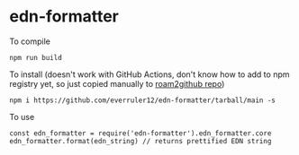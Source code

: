 # edn-formatter

To compile
```
npm run build
```

To install (doesn't work with GitHub Actions, don't know how to add to npm registry yet, so just copied manually to [roam2github repo](https://github.com/everruler12/roam2github))
```
npm i https://github.com/everruler12/edn-formatter/tarball/main -s
```

To use
```
const edn_formatter = require('edn-formatter').edn_formatter.core
edn_formatter.format(edn_string) // returns prettified EDN string
```
